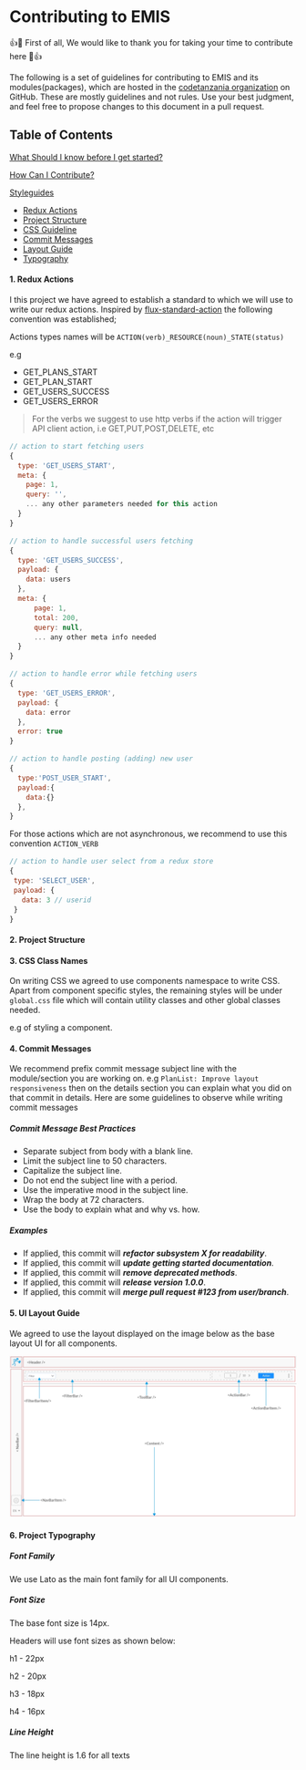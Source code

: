 # Contributing to EMIS

:+1::tada: First of all, We would like to thank you for taking your time to contribute here :tada::+1:

The following is a set of guidelines for contributing to EMIS and its modules(packages),
which are hosted in the [codetanzania organization](https://github.com/CodeTanzania/) on GitHub. These are mostly guidelines and not rules.
Use your best judgment, and feel free to propose changes to this document in a pull request.

## Table of Contents

[What Should I know before I get started?](#what-should-i-know-before-get-started)

[How Can I Contribute?](#how-can-i-contribute)

[Styleguides](#styleguides)

- [Redux Actions](#redux-actions)
- [Project Structure](#project-structure)
- [CSS Guideline](#css-guidline)
- [Commit Messages](#git-commit-messages)
- [Layout Guide](#layout-guide)
- [Typography](#typography)

#### 1. <a name="redux-actions">Redux Actions</a>

I this project we have agreed to establish a standard to which we will use to write our redux actions. Inspired by [flux-standard-action](https://github.com/redux-utilities/flux-standard-action) the following convention was established;

Actions types names will be `ACTION(verb)_RESOURCE(noun)_STATE(status)`

e.g

- GET_PLANS_START
- GET_PLAN_START
- GET_USERS_SUCCESS
- GET_USERS_ERROR

> For the verbs we suggest to use http verbs if the action will trigger API client action, i.e GET,PUT,POST,DELETE, etc

```js
// action to start fetching users
{
  type: 'GET_USERS_START',
  meta: {
    page: 1,
    query: '',
    ... any other parameters needed for this action
  }
}
```

```js
// action to handle successful users fetching
{
  type: 'GET_USERS_SUCCESS',
  payload: {
    data: users
  },
  meta: {
      page: 1,
      total: 200,
      query: null,
      ... any other meta info needed
  }
}
```

```js
// action to handle error while fetching users
{
  type: 'GET_USERS_ERROR',
  payload: {
    data: error
  },
  error: true
}
```

```js
// action to handle posting (adding) new user
{
  type:'POST_USER_START',
  payload:{
    data:{}
  },
}
```

For those actions which are not asynchronous, we recommend to use this convention `ACTION_VERB`

```js
// action to handle user select from a redux store
{
 type: 'SELECT_USER',
 payload: {
   data: 3 // userid
 }
}
```

#### 2. <a name="project-structure">Project Structure</a>

#### 3. <a name="css-guideline">CSS Class Names</a>

On writing CSS we agreed to use components namespace to write CSS. Apart from component specific styles, the remaining styles will be under `global.css` file which will contain utility classes and other global classes needed.

e.g of styling a component.

#### 4. <a name="git-commit-messages">Commit Messages</a>

We recommend prefix commit message subject line with the module/section you are working on. e.g
`PlanList: Improve layout responsiveness` then on the details section you can explain what you did on that commit in details. Here are some guidelines to observe while writing commit messages

##### **Commit Message Best Practices**

- Separate subject from body with a blank line.
- Limit the subject line to 50 characters.
- Capitalize the subject line.
- Do not end the subject line with a period.
- Use the imperative mood in the subject line.
- Wrap the body at 72 characters.
- Use the body to explain what and why vs. how.

##### **Examples**

- If applied, this commit will ***refactor subsystem X for readability***.
- If applied, this commit will ***update getting started documentation***.
- If applied, this commit will ***remove deprecated methods***.
- If applied, this commit will ***release version 1.0.0***.
- If applied, this commit will ***merge pull request #123 from user/branch***.

#### 5. <a name="layout-guide">UI Layout Guide</a>
We agreed to use the layout displayed on the image below as the base layout UI for all components.

![Layout Guideline](references/layout_guideline.jpg "Layout Guideline")

#### 6. <a name="typography">Project Typography</a>
##### **Font Family**
We use Lato as the main font family for all UI components.

##### **Font Size**
The base font size is 14px. 

Headers will use font sizes as shown below:
 
 h1 - 22px

 h2 - 20px

 h3 - 18px

 h4 - 16px

##### **Line Height**
The line height is 1.6 for all texts
